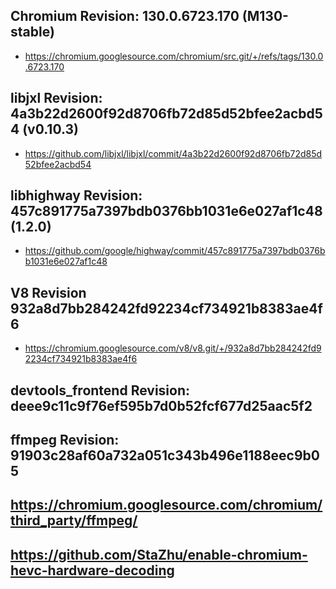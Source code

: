 ## Chromium Revision: 130.0.6723.170 (M130-stable)
 - https://chromium.googlesource.com/chromium/src.git/+/refs/tags/130.0.6723.170

## libjxl Revision: 4a3b22d2600f92d8706fb72d85d52bfee2acbd54 (v0.10.3)

 - https://github.com/libjxl/libjxl/commit/4a3b22d2600f92d8706fb72d85d52bfee2acbd54

## libhighway Revision: 457c891775a7397bdb0376bb1031e6e027af1c48 (1.2.0)

 - https://github.com/google/highway/commit/457c891775a7397bdb0376bb1031e6e027af1c48

## V8 Revision 932a8d7bb284242fd92234cf734921b8383ae4f6

 - https://chromium.googlesource.com/v8/v8.git/+/932a8d7bb284242fd92234cf734921b8383ae4f6

## devtools_frontend Revision: deee9c11c9f76ef595b7d0b52fcf677d25aac5f2

## ffmpeg Revision: 91903c28af60a732a051c343b496e1188eec9b05

## https://chromium.googlesource.com/chromium/third_party/ffmpeg/
## https://github.com/StaZhu/enable-chromium-hevc-hardware-decoding
